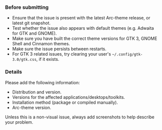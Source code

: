 ### Before submitting

- Ensure that the issue is present with the latest Arc-theme release, or latest git snapshot.
- Test whether the issue also appears with default themes (e.g. Adwaita for GTK and GNOME).
- Make sure you have built the correct theme versions for GTK 3, GNOME Shell and Cinnamon themes.
- Make sure the issue persists between restarts.
- For GTK 3 related issues, try clearing your user's `~/.config/gtk-3.0/gtk.css`, if it exists.

### Details

Please add the following information:

- Distribution and version.
- Versions for the affected applications/desktops/toolkits.
- Installation method (package or compiled manually).
- Arc-theme version.

Unless this is a non-visual issue, always add screenshots to help describe your problem.

